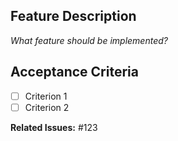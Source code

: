 ## Feature Description  
*What feature should be implemented?*

## Acceptance Criteria  
- [ ] Criterion 1  
- [ ] Criterion 2  

**Related Issues:** #123  
